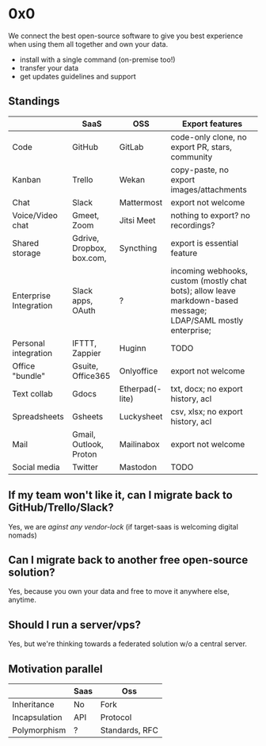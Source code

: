 # 0x0

We connect the best open-source software
to give you best experience when using them all together
and own your data.

- install with a single command (on-premise too!)
- transfer your data
- get updates guidelines and support

## Standings

|                        | SaaS                      | OSS             | Export features                                                                                                |
|------------------------|---------------------------|-----------------|----------------------------------------------------------------------------------------------------------------|
| Code                   | GitHub                    | GitLab          | code-only clone, no export PR, stars, community                                                                |
| Kanban                 | Trello                    | Wekan           | copy-paste, no export images/attachments                                                                       |
| Chat                   | Slack                     | Mattermost      | export not welcome                                                                                             |
| Voice/Video chat       | Gmeet, Zoom               | Jitsi Meet      | nothing to export? no recordings?                                                                              |
| Shared storage         | Gdrive, Dropbox, box.com, | Syncthing       | export is essential feature                                                                                    |
| Enterprise Integration | Slack apps, OAuth         | ?               | incoming webhooks, custom (mostly chat bots); allow leave markdown-based message; LDAP/SAML mostly enterprise; |
| Personal integration   | IFTTT, Zappier            | Huginn          | TODO                                                                                                           |
| Office "bundle"        | Gsuite, Office365         | Onlyoffice      | export not welcome                                                                                             |
| Text collab            | Gdocs                     | Etherpad(-lite) | txt, docx; no export history, acl                                                                              |
| Spreadsheets           | Gsheets                   | Luckysheet      | csv, xlsx; no export history, acl                                                                              |
| Mail                   | Gmail, Outlook, Proton    | Mailinabox      | export not welcome                                                                                             |
| Social media           | Twitter                   | Mastodon        | TODO                                                                                                           |
## If my team won't like it, can I migrate back to GitHub/Trello/Slack?

Yes, we are _aginst any vendor-lock_ (if target-saas is welcoming digital nomads)

## Can I migrate back to another free open-source solution?

Yes, because you own your data and free to move it anywhere else, anytime.

## Should I run a server/vps?

Yes, but we're thinking towards a federated solution w/o a central server.

## Motivation parallel

|               | Saas | Oss            |
|---------------|------|----------------|
| Inheritance   | No   | Fork           |
| Incapsulation | API  | Protocol       |
| Polymorphism  | ?    | Standards, RFC |
